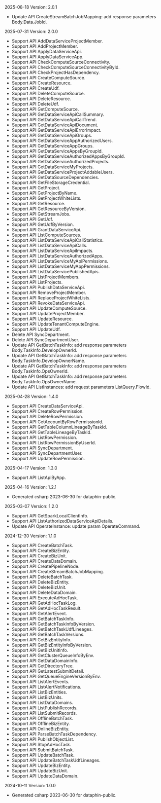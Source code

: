 2025-08-18 Version: 2.0.1
- Update API CreateStreamBatchJobMapping: add response parameters Body.Data.JobId.


2025-07-31 Version: 2.0.0
- Support API AddDataServiceProjectMember.
- Support API AddProjectMember.
- Support API ApplyDataServiceApi.
- Support API ApplyDataServiceApp.
- Support API CheckComputeSourceConnectivity.
- Support API CheckComputeSourceConnectivityById.
- Support API CheckProjectHasDependency.
- Support API CreateComputeSource.
- Support API CreateResource.
- Support API CreateUdf.
- Support API DeleteComputeSource.
- Support API DeleteResource.
- Support API DeleteUdf.
- Support API GetComputeSource.
- Support API GetDataServiceApiCallSummary.
- Support API GetDataServiceApiCallTrend.
- Support API GetDataServiceApiDocument.
- Support API GetDataServiceApiErrorImpact.
- Support API GetDataServiceApiGroups.
- Support API GetDataServiceAppAuthorizedUsers.
- Support API GetDataServiceAppGroups.
- Support API GetDataServiceAppsByGroupId.
- Support API GetDataServiceAuthorizedAppsByGroupId.
- Support API GetDataServiceAuthorizedProjects.
- Support API GetDataServiceMyProjects.
- Support API GetDataServiceProjectAddableUsers.
- Support API GetDataSourceDependencies.
- Support API GetFileStorageCredential.
- Support API GetProject.
- Support API GetProjectByName.
- Support API GetProjectWhiteLists.
- Support API GetResource.
- Support API GetResourceByVersion.
- Support API GetStreamJobs.
- Support API GetUdf.
- Support API GetUdfByVersion.
- Support API GrantDataServiceApi.
- Support API ListComputeSources.
- Support API ListDataServiceApiCallStatistics.
- Support API ListDataServiceApiCalls.
- Support API ListDataServiceApiImpacts.
- Support API ListDataServiceAuthorizedApps.
- Support API ListDataServiceMyApiPermissions.
- Support API ListDataServiceMyAppPermissions.
- Support API ListDataServicePublishedApis.
- Support API ListProjectMembers.
- Support API ListProjects.
- Support API PublishDataServiceApi.
- Support API RemoveProjectMember.
- Support API ReplaceProjectWhiteLists.
- Support API RevokeDataServiceApi.
- Support API UpdateComputeSource.
- Support API UpdateProjectMember.
- Support API UpdateResource.
- Support API UpdateTenantComputeEngine.
- Support API UpdateUdf.
- Delete API SyncDepartment.
- Delete API SyncDepartmentUser.
- Update API GetBatchTaskInfo: add response parameters Body.TaskInfo.DevelopOwnerId.
- Update API GetBatchTaskInfo: add response parameters Body.TaskInfo.DevelopOwnerName.
- Update API GetBatchTaskInfo: add response parameters Body.TaskInfo.OpsOwnerId.
- Update API GetBatchTaskInfo: add response parameters Body.TaskInfo.OpsOwnerName.
- Update API ListInstances: add request parameters ListQuery.FlowId.


2025-04-28 Version: 1.4.0
- Support API CreateDataServiceApi.
- Support API CreateRowPermission.
- Support API DeleteRowPermission.
- Support API GetAccountByRowPermissionId.
- Support API GetTableColumnLineageByTaskId.
- Support API GetTableLineageByTaskId.
- Support API ListRowPermission.
- Support API ListRowPermissionByUserId.
- Support API SyncDepartment.
- Support API SyncDepartmentUser.
- Support API UpdateRowPermission.


2025-04-17 Version: 1.3.0
- Support API ListApiByApp.


2025-04-16 Version: 1.2.1
- Generated csharp 2023-06-30 for dataphin-public.

2025-03-07 Version: 1.2.0
- Support API GetSparkLocalClientInfo.
- Support API ListAuthorizedDataServiceApiDetails.
- Update API OperateInstance: update param OperateCommand.


2024-12-30 Version: 1.1.0
- Support API CreateBatchTask.
- Support API CreateBizEntity.
- Support API CreateBizUnit.
- Support API CreateDataDomain.
- Support API CreatePipelineNode.
- Support API CreateStreamBatchJobMapping.
- Support API DeleteBatchTask.
- Support API DeleteBizEntity.
- Support API DeleteBizUnit.
- Support API DeleteDataDomain.
- Support API ExecuteAdHocTask.
- Support API GetAdHocTaskLog.
- Support API GetAdHocTaskResult.
- Support API GetAlertEvent.
- Support API GetBatchTaskInfo.
- Support API GetBatchTaskInfoByVersion.
- Support API GetBatchTaskUdfLineages.
- Support API GetBatchTaskVersions.
- Support API GetBizEntityInfo.
- Support API GetBizEntityInfoByVersion.
- Support API GetBizUnitInfo.
- Support API GetClusterQueueInfoByEnv.
- Support API GetDataDomainInfo.
- Support API GetDirectoryTree.
- Support API GetLatestSubmitDetail.
- Support API GetQueueEngineVersionByEnv.
- Support API ListAlertEvents.
- Support API ListAlertNotifications.
- Support API ListBizEntities.
- Support API ListBizUnits.
- Support API ListDataDomains.
- Support API ListPublishRecords.
- Support API ListSubmitRecords.
- Support API OfflineBatchTask.
- Support API OfflineBizEntity.
- Support API OnlineBizEntity.
- Support API ParseBatchTaskDependency.
- Support API PublishObjectList.
- Support API StopAdHocTask.
- Support API SubmitBatchTask.
- Support API UpdateBatchTask.
- Support API UpdateBatchTaskUdfLineages.
- Support API UpdateBizEntity.
- Support API UpdateBizUnit.
- Support API UpdateDataDomain.


2024-10-11 Version: 1.0.0
- Generated csharp 2023-06-30 for dataphin-public.

